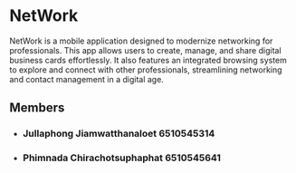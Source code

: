 # NetWork

NetWork is a mobile application designed to modernize networking for professionals. 
This app allows users to create, manage, and share digital business cards effortlessly. 
It also features an integrated browsing system to explore and connect with other professionals, 
streamlining networking and contact management in a digital age.

## Members

- ### Jullaphong Jiamwatthanaloet 6510545314
- ### Phimnada Chirachotsuphaphat 6510545641